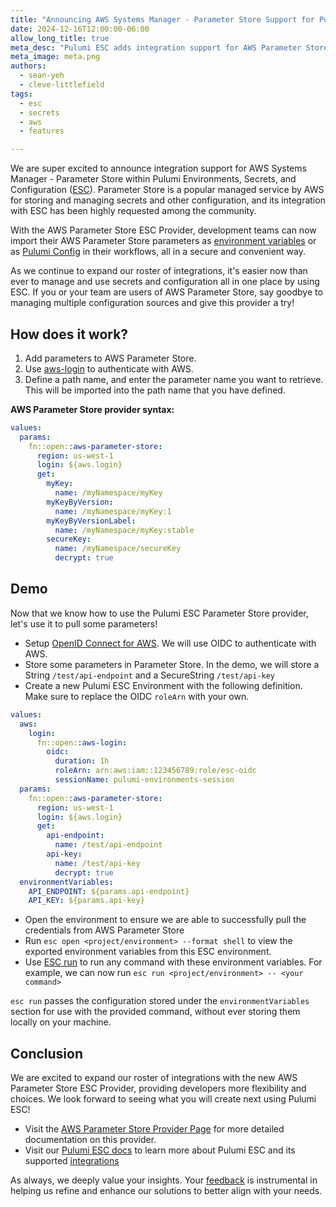 ```yaml
---
title: "Announcing AWS Systems Manager - Parameter Store Support for Pulumi ESC"
date: 2024-12-16T12:00:00-06:00
allow_long_title: true
meta_desc: "Pulumi ESC adds integration support for AWS Parameter Store"
meta_image: meta.png
authors:
  - sean-yeh
  - cleve-littlefield
tags:
  - esc
  - secrets
  - aws
  - features

---
```

We are super excited to announce integration support for AWS Systems Manager - Parameter Store within Pulumi Environments, Secrets, and Configuration ([ESC](/product/esc)). Parameter Store is a popular managed service by AWS for storing and managing secrets and other configuration, and its integration with ESC has been highly requested among the community.

<!--more-->

With the AWS Parameter Store ESC Provider, development teams can now import their AWS Parameter Store parameters as [environment variables](/docs/esc/environments/working-with-environments/#projecting-environment-variables) or as [Pulumi Config](/docs/esc/integrations/infrastructure/pulumi-iac/) in their workflows, all in a secure and convenient way.

As we continue to expand our roster of integrations, it's easier now than ever to manage and use secrets and configuration all in one place by using ESC. If you or your team are users of AWS Parameter Store, say goodbye to managing multiple configuration sources and give this provider a try!

## How does it work?

1. Add parameters to AWS Parameter Store.
2. Use [aws-login](/docs/esc/integrations/dynamic-login-credentials/aws-login/) to authenticate with AWS.
3. Define a path name, and enter the parameter name you want to retrieve. This will be imported into the path name that you have defined.

**AWS Parameter Store provider syntax:**

```yaml
values:
  params:
    fn::open::aws-parameter-store:
      region: us-west-1
      login: ${aws.login}
      get:
        myKey:
          name: /myNamespace/myKey
        myKeyByVersion:
          name: /myNamespace/myKey:1
        myKeyByVersionLabel:
          name: /myNamespace/myKey:stable
        secureKey:
          name: /myNamespace/secureKey
          decrypt: true
```

## Demo

Now that we know how to use the Pulumi ESC Parameter Store provider, let's use it to pull some parameters!

* Setup [OpenID Connect for AWS](/docs/pulumi-cloud/access-management/oidc/provider/aws/). We will use OIDC to authenticate with AWS.
* Store some parameters in Parameter Store. In the demo, we will store a String `/test/api-endpoint` and a SecureString `/test/api-key`
* Create a new Pulumi ESC Environment with the following definition. Make sure to replace the OIDC `roleArn` with your own.

```yaml
values:
  aws:
    login:
      fn::open::aws-login:
        oidc:
          duration: 1h
          roleArn: arn:aws:iam::123456789:role/esc-oidc
          sessionName: pulumi-environments-session
  params:
    fn::open::aws-parameter-store:
      region: us-west-1
      login: ${aws.login}
      get:
        api-endpoint:
          name: /test/api-endpoint
        api-key:
          name: /test/api-key
          decrypt: true
  environmentVariables:
    API_ENDPOINT: ${params.api-endpoint}
    API_KEY: ${params.api-key}
 ```

* Open the environment to ensure we are able to successfully pull the credentials from AWS Parameter Store
* Run `esc open <project/environment> --format shell` to view the exported environment variables from this ESC environment.
* Use [ESC run](/docs/esc/cli/commands/esc_run/) to run any command with these environment variables. For example, we can now run `esc run <project/environment> -- <your command>`

`esc run` passes the configuration stored under the `environmentVariables` section for use with the provided command, without ever storing them locally on your machine.

## Conclusion
We are excited to expand our roster of integrations with the new AWS Parameter Store ESC Provider, providing developers more flexibility and choices. We look forward to seeing what you will create next using Pulumi ESC!

* Visit the [AWS Parameter Store Provider Page](/docs/esc/integrations/dynamic-secrets/aws-parameter-store/) for more detailed documentation on this provider.
* Visit our [Pulumi ESC docs](/docs/esc/) to learn more about Pulumi ESC and its supported [integrations](/docs/esc/integrations/)

As always, we deeply value your insights. Your [feedback](https://github.com/pulumi/esc/issues/new/choose) is instrumental in helping us refine and enhance our solutions to better align with your needs.

